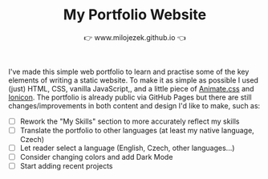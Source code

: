 # <h1 align="center">My Portfolio Website</h1>

<p align="center">👉 www.milojezek.github.io 👈</p>
</br>

I've made this simple web portfolio to learn and practise some of the key elements of writing a static website. To make it as simple as possible I used (just) HTML, CSS, vanilla JavaScript,, and a little piece of [Animate.css](https://animate.style/) and [Ionicon](https://ionicframework.com/). The portfolio is already public via GitHub Pages but there are still changes/improvements in both content and design I'd like to make, such as:

- [ ] Rework the "My Skills" section to more accurately reflect my skills
- [ ] Translate the portfolio to other languages (at least my native language, Czech)
- [ ] Let reader select a language (English, Czech, other languages...)
- [ ] Consider changing colors and add Dark Mode
- [ ] Start adding recent projects
